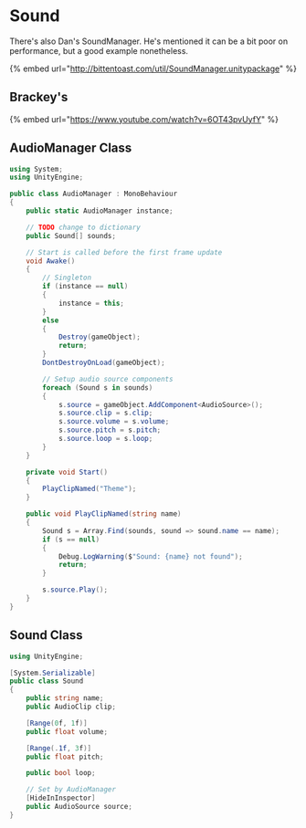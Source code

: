 # Sound

There's also Dan's SoundManager. He's mentioned it can be a bit poor on performance, but a good example nonetheless.

{% embed url="http://bittentoast.com/util/SoundManager.unitypackage" %}



## Brackey's

{% embed url="https://www.youtube.com/watch?v=6OT43pvUyfY" %}

## AudioManager Class

```csharp
using System;
using UnityEngine;

public class AudioManager : MonoBehaviour
{
    public static AudioManager instance;

    // TODO change to dictionary
    public Sound[] sounds;

    // Start is called before the first frame update
    void Awake()
    {
        // Singleton
        if (instance == null)
        {
            instance = this;
        }
        else
        {
            Destroy(gameObject);
            return;
        }
        DontDestroyOnLoad(gameObject);

        // Setup audio source components
        foreach (Sound s in sounds)
        {
            s.source = gameObject.AddComponent<AudioSource>();
            s.source.clip = s.clip;
            s.source.volume = s.volume;
            s.source.pitch = s.pitch;
            s.source.loop = s.loop;
        }
    }

    private void Start()
    {
        PlayClipNamed("Theme");
    }

    public void PlayClipNamed(string name)
    {
        Sound s = Array.Find(sounds, sound => sound.name == name);
        if (s == null)
        {
            Debug.LogWarning($"Sound: {name} not found");
            return;
        }

        s.source.Play();
    }
}

```

## Sound Class

```csharp
using UnityEngine;

[System.Serializable]
public class Sound 
{
    public string name;
    public AudioClip clip;

    [Range(0f, 1f)]
    public float volume;

    [Range(.1f, 3f)]
    public float pitch;

    public bool loop;

    // Set by AudioManager
    [HideInInspector]
    public AudioSource source;
}

```


